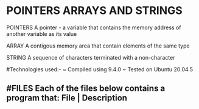 # POINTERS ARRAYS AND STRINGS

POINTERS
A pointer - a variable that contains the memory address of another variable as its value

ARRAY
A contigous memory area that contain elements of the same type

STRING
A sequence of characters terminated with a non-character

#Technologies used:-
	~ Compiled using 9.4.0
	~ Tested on Ubuntu 20.04.5

#FILES
Each of the files below contains a program that:
	File                                 |                   Description
----------------------------------------------------------------------------------------------------------------------

